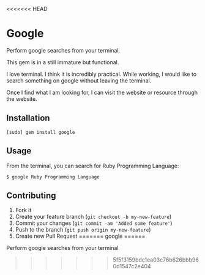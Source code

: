 <<<<<<< HEAD
# Google

Perform google searches from your terminal.

This gem is in a still immature but functional.

I love terminal. I think it is incredibly practical. While working, I would like to search something on google without leaving the terminal.

Once I find what I am looking for, I can visit the website or resource through the website.

## Installation

    [sudo] gem install google

## Usage

  From the terminal, you can search for Ruby Programming Language:

    $ google Ruby Programming Language

## Contributing

1. Fork it
2. Create your feature branch (`git checkout -b my-new-feature`)
3. Commit your changes (`git commit -am 'Added some feature'`)
4. Push to the branch (`git push origin my-new-feature`)
5. Create new Pull Request
=======
google
======

Perform google searches from your terminal
>>>>>>> 5f5f3159bdc1ea03c76b626bbb960d1547c2e404
